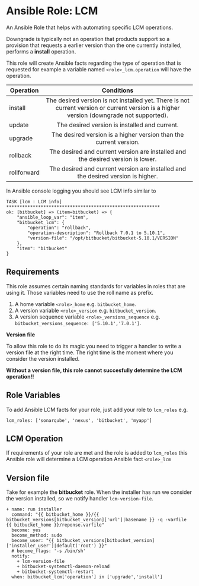 # Ansible Role: LCM

An Ansible Role that helps with automating specific LCM operations. 

Downgrade is typically not an operation that products support so a provision that requests a earlier version than the one currently installed, performs a __install__ operation.

This role will create Ansible facts regarding the type of operation that is requested for example a variable named `<role>_lcm.operation` will have the operation.

| Operation         | Conditions           | 
| ----------------- |:-------------:|
| install           | The desired version is not installed yet. There is not current version or current version is a higher version (downgrade not supported). |
| update            | The desired version is installed and current.      | 
| upgrade           | The desired version is a higher version than the current version.      |   
| rollback          | The desired and current version are installed and the desired version is lower.      |
| rollforward       | The desired and current version are installed and the desired version is higher.      |

In Ansible console logging you should see LCM info similar to

    TASK [lcm : LCM info] **********************************************************
    ok: [bitbucket] => (item=bitbucket) => {
        "ansible_loop_var": "item", 
        "bitbucket_lcm": {
            "operation": "rollback", 
            "operation-description": "Rollback 7.0.1 to 5.10.1", 
            "version-file": "/opt/bitbucket/bitbucket-5.10.1/VERSION"
        }, 
        "item": "bitbucket"
    }


## Requirements

This role assumes certain naming standards for variables in roles that are using it. Those variables need to use the roll name as prefix.

1. A home variable `<role>_home` e.g. `bitbucket_home`.
2. A version variable `<role>_version` e.g. `bitbucket_version`.
3. A version sequence variable `<role>_versions_sequence` e.g. `bitbucket_versions_sequence: ['5.10.1','7.0.1']`.

__Version file__

To allow this role to do its magic you need to trigger a handler to write a version file at the right time. The right time is the moment where you consider the version installed.

__Without a version file, this role cannot succesfully determine the LCM operation!!__

## Role Variables

To add Ansible LCM facts for your role, just add your role to `lcm_roles` e.g.

    lcm_roles: ['sonarqube', 'nexus', 'bitbucket', 'myapp']

## LCM Operation

If requirements of your role are met and the role is added to `lcm_roles` this Ansible role will determine a LCM operation Ansible fact `<role>_lcm`

## Version file

Take for example the __bitbucket__ role. When the installer has run we consider the version installed, so we notify handler `lcm-version-file`.

    + name: run installer 
      command: "{{ bitbucket_home }}/{{ bitbucket_versions[bitbucket_version]['url']|basename }} -q -varfile {{ bitbucket_home }}/reponse.varfile"
      become: yes
      become_method: sudo
      become_user: "{{ bitbucket_versions[bitbucket_version]['installer_user']|default('root') }}"
      # become_flags: '-s /bin/sh'
      notify:
        + lcm-version-file
        + bitbucket-systemctl-daemon-reload
        + bitbucket-systemctl-restart
      when: bitbucket_lcm['operation'] in ['upgrade','install']
